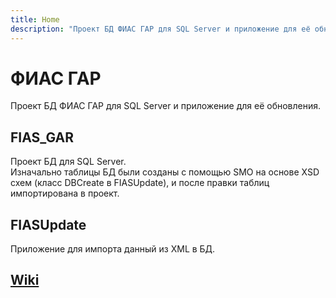 ```yaml
---
title: Home
description: "Проект БД ФИАС ГАР для SQL Server и приложение для её обновления"
---
```


# ФИАС ГАР
Проект БД ФИАС ГАР для SQL Server и приложение для её обновления.
## FIAS_GAR
Проект БД для SQL Server.  
Изначально таблицы БД были созданы с помощью SMO на основе XSD схем (класс DBCreate в FIASUpdate), и после правки таблиц импортирована в проект. 

## FIASUpdate
Приложение для импорта данный из XML в БД.
## [Wiki](https://github.com/Virenbar/FIAS_GAR/wiki)